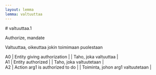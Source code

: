 ```yaml
---
layout: lemma
lemma: valtuuttaa
---
```


<div class="sense">
# <span class="sensename">valtuuttaa.1</span>

<span class="description">Authorize, mandate</span>

<span class="description">Valtuuttaa, oikeuttaa jokin toimimaan puolestaan</span>

A0 | Entity giving authorization |   | Taho, joka valtuuttaa |  
A1 | Entity authorized |   | Taho, joka valtuutetaan |  
A2 | Action arg1 is authorized to do |   | Toiminta, johon arg1 valtuutetaan |  

</div>

